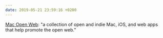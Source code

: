 ```yaml
---
date: 2019-05-21 23:59:16 +0200
---
```


[Mac Open Web](https://macopenweb.com): "a collection of open and indie Mac, iOS, and web apps that help promote the open web."